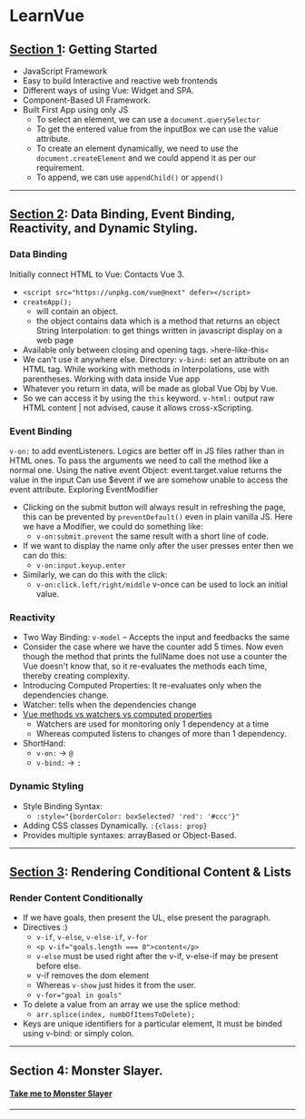 # LearnVue
## [Section 1](/Section1/Vue-Complete-FirstAppWithJustJS/): Getting Started 
- JavaScript Framework
- Easy to build Interactive and reactive web frontends
- Different ways of using Vue: Widget and SPA.
- Component-Based UI Framework.
- Built First App using only JS
  - To select an element, we can use a ```document.querySelector```
  - To get the entered value from the inputBox we can use the value attribute.
  - To create an element dynamically, we need to use the ```document.createElement``` and we could append it as per our requirement.
  - To append, we can use ```appendChild()``` or ```append()```
---
## [Section 2](/Section2): Data Binding, Event Binding, Reactivity, and Dynamic Styling.
### Data Binding
Initially connect HTML to Vue: Contacts Vue 3.
- ```<script src="https://unpkg.com/vue@next" defer></script>```
- ```createApp();```
  - will contain an object.
  - the object contains data which is a method that returns an object
String Interpolation: to get things written in javascript display on a web page
- Available only between closing and opening tags. ```>```here-like-this```<```
- We can't use it anywhere else.
Directory:
```v-bind:``` set an attribute on an HTML tag.
While working with methods in Interpolations, use with parentheses.
Working with data inside Vue app
- Whatever you return in data, will be made as global Vue Obj by Vue.
- So we can access it by using the ```this``` keyword.
```v-html:``` output raw HTML content | not advised, cause it allows cross-xScripting.
### Event Binding
```v-on:``` to add eventListeners.
Logics are better off in JS files rather than in HTML ones.
To pass the arguments we need to call the method like a normal one.
Using the native event Object: event.target.value returns the value in the input
Can use $event if we are somehow unable to access the event attribute.
Exploring EventModifier
- Clicking on the submit button will always result in refreshing the page, this can be prevented by ```preventDefault()``` even in plain vanilla JS. Here we have a Modifier, we could do something like: 
  - ```v-on:submit.prevent``` the same result with a short line of code.
- If we want to display the name only after the user presses enter then we can do this:
  - ```v-on:input.keyup.enter```
- Similarly, we can do this with the click: 
  - ```v-on:click.left/right/middle```
v-once can be used to lock an initial value.
### Reactivity
- Two Way Binding: ```v-model``` – Accepts the input and feedbacks the same <br>
- Consider the case where we have the counter add 5 times. Now even though the method that prints the fullName does not use a counter the Vue doesn't know that, so it re-evaluates the methods each time, thereby creating complexity. <br>
- Introducing Computed Properties: It re-evaluates only when the dependencies change.
- Watcher: tells when the dependencies change 
- [Vue methods vs watchers vs computed properties](https://flaviocopes.com/vue-methods-watchers-computed-properties/)
  - Watchers are used for monitoring only 1 dependency at a time
  - Whereas computed listens to changes of more than 1 dependency.
- ShortHand: 
  - ```v-on:``` → ```@```
  - ```v-bind:``` → ```:```
### Dynamic Styling
- Style Binding Syntax: 
  - ```:style="{borderColor: boxSelected? 'red': '#ccc'}"```
- Adding CSS classes Dynamically. ```:{class: prop}```
- Provides multiple syntaxes: arrayBased or Object-Based.
---
## [Section 3](/Section3/lists-cond-01-starting-setup): Rendering Conditional Content & Lists
### Render Content Conditionally 
- If we have goals, then present the UL, else present the paragraph.
- Directives :)
  - ```v-if```, ```v-else```, ```v-else-if```, ```v-for``` 
  - ```<p v-if="goals.length === 0">content</p>```
  - ```v-else``` must be used right after the v-if, v-else-if may be present before else.
  - v-if removes the dom element
  - Whereas ```v-show``` just hides it from the user.
  - ```v-for="goal in goals"```
- To delete a value from an array we use the splice method:
  - ```arr.splice(index, numbOfItemsToDelete);```
- Keys are unique identifiers for a particular element, It must be binded using v-bind: or simply colon.
---
## Section 4: Monster Slayer.
  #### [Take me to Monster Slayer](https://tinyurl.com/01MonsterSlayer)
---
